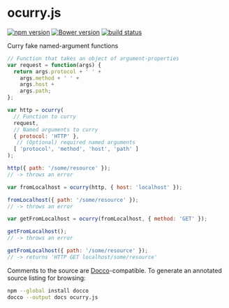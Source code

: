 ocurry.js
=========

[![npm version](https://img.shields.io/npm/v/ocurry.svg)](https://www.npmjs.com/package/ocurry)
[![Bower version](https://img.shields.io/bower/v/ocurry.svg)](http://bower.io/search/?q=ocurry)
[![build status](https://img.shields.io/travis/kemitchell/ocurry.js.svg)](http://travis-ci.org/kemitchell/ocurry.js)

Curry fake named-argument functions

```javascript
// Function that takes an object of argument-properties
var request = function(args) {
  return args.protocol + ' ' +
    args.method + ' ' +
    args.host +
    args.path;
};

var http = ocurry(
  // Function to curry
  request,
  // Named arguments to curry
  { protocol: 'HTTP' },
   // (Optional) required named arguments
  [ 'protocol', 'method', 'host', 'path' ]
);

http({ path: '/some/resource' });
// -> throws an error

var fromLocalhost = ocurry(http, { host: 'localhost' });

fromLocalhost({ path: '/some/resource' });
// -> throws an error

var getFromLocalhost = ocurry(fromLocalhost, { method: 'GET' });

getFromLocalhost();
// -> throws an error

getFromLocalhost({ path: '/some/resource' });
// -> returns 'HTTP GET localhost/some/resource'
```

Comments to the source are [Docco](http://jashkenas.github.io/docco/)-compatible. To generate an annotated source listing for browsing:

```bash
npm --global install docco
docco --output docs ocurry.js
```
